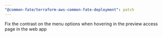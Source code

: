 ```yaml
---
"@common-fate/terraform-aws-common-fate-deployment": patch
---
```


Fix the contrast on the menu options when hovering in the preview access page in the web app
